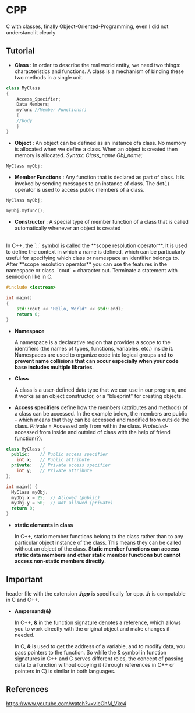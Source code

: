 # CPP
C with classes, finally Object-Oriented-Programming, even I did not understand it clearly

## Tutorial
* **Class** : In order to describe the real world entity, we need two things: characteristics and functions. A class is a mechanism of binding these two methods in a single unit.
```c++
class MyClass
{
	Access_Specifier;
	Data Members;
	myfunc //Member Functions()
	{
	//body
	}
}
```

* **Object** : An object can be defined as an instance ofa class. No memory is allocated when we define a class. When an object is created then memory is allocated. *Syntax: Class_name Obj_name;*
```c++
MyClass myObj;
```
* **Member Functions** : Any function that is declared as part of class. It is invoked by sending messages to an instance of class. The dot(.) operator is used to access public members of a class.
```c++
MyClass myObj;

myObj.myfunc();
```

* **Constructor** : A special type of member function of a class that is called automatically whenever an object is created

<br/>
In C++, the `::` symbol is called the **scope resolution operator**. It is used to define the context in which a name is defined, which can be particularly useful for specifying which class or namespace an identifier belongs to. After **scope resolution operator** you can use the features in the namespace or class. `cout` = character out. Terminate a statement with semicolon like in C.<br/>

```c++
#include <iostream>

int main() 
{
	std::cout << "Hello, World" << std::endl;
	return 0;
}
```

* **Namespace**

	A namespace is a declarative region that provides a scope to the identifiers (the names of types, functions, variables, etc.) inside it. Namespaces are used to organize code into logical groups and **to prevent name collisions that can occur especially when your code base includes multiple libraries**.

* **Class**
  
  A class is a user-defined data type that we can use in our program, and it works as an object constructor, or a "blueprint" for creating objects.

* **Access specifiers** define how the members (attributes and methods) of a class can be accessed. In the example below, the members are public - which means that they can be accessed and modified from outside the class. *Private* = Accessed only from within the class. *Protected*-accessed from inside and outsied of class with the help of friend function(?).
  
```c++
class MyClass {
  public:    // Public access specifier
    int x;   // Public attribute
  private:   // Private access specifier
    int y;   // Private attribute
};

int main() {
  MyClass myObj;
  myObj.x = 25;  // Allowed (public)
  myObj.y = 50;  // Not allowed (private)
  return 0;
}
```

* **static elements in class**
  
  In C++, static member functions belong to the class rather than to any particular object instance of the class. This means they can be called without an object of the class. **Static member functions can access static data members and other static member functions but cannot access non-static members directly**. 

## Important

header file with the extension ***.hpp*** is specifically for cpp. ***.h*** is compatable in C and C++.

* **Ampersand(&)**
  
  In C++, **&** in the function signature denotes a reference, which allows you to work directly with the original object and make changes if needed.

  In C, **&** is used to get the address of a variable, and to modify data, you pass pointers to the function.
So while the & symbol in function signatures in C++ and C serves different roles, the concept of passing data to a function without copying it (through references in C++ or pointers in C) is similar in both languages.

## References 
https://www.youtube.com/watch?v=vIcOhM_Vkc4
